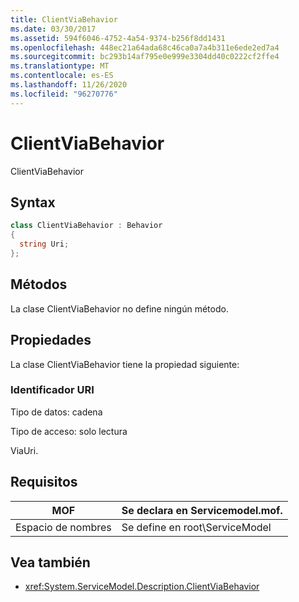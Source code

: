 ```yaml
---
title: ClientViaBehavior
ms.date: 03/30/2017
ms.assetid: 594f6046-4752-4a54-9374-b256f8dd1431
ms.openlocfilehash: 448ec21a64ada68c46ca0a7a4b311e6ede2ed7a4
ms.sourcegitcommit: bc293b14af795e0e999e3304dd40c0222cf2ffe4
ms.translationtype: MT
ms.contentlocale: es-ES
ms.lasthandoff: 11/26/2020
ms.locfileid: "96270776"
---
```

# <a name="clientviabehavior"></a>ClientViaBehavior

ClientViaBehavior  
  
## <a name="syntax"></a>Syntax  
  
```csharp
class ClientViaBehavior : Behavior  
{  
  string Uri;  
};  
```  
  
## <a name="methods"></a>Métodos  

 La clase ClientViaBehavior no define ningún método.  
  
## <a name="properties"></a>Propiedades  

 La clase ClientViaBehavior tiene la propiedad siguiente:  
  
### <a name="uri"></a>Identificador URI  

 Tipo de datos: cadena  
  
 Tipo de acceso: solo lectura  
  
 ViaUri.  
  
## <a name="requirements"></a>Requisitos  
  
|MOF|Se declara en Servicemodel.mof.|  
|---------|-----------------------------------|  
|Espacio de nombres|Se define en root\ServiceModel|  
  
## <a name="see-also"></a>Vea también

- <xref:System.ServiceModel.Description.ClientViaBehavior>
